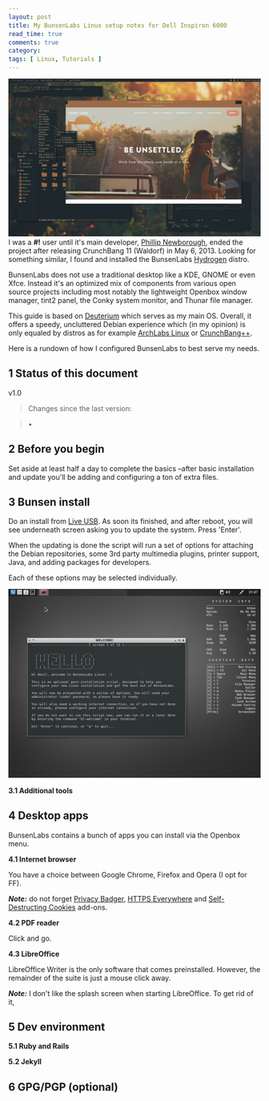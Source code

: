 ```yaml
---
layout: post
title: My BunsenLabs Linux setup notes for Dell Inspiron 6000
read_time: true  
comments: true
category:
tags: [ Linux, Tutorials ]
---
```


![BunsenLabs Deuterium, fresh install](/assets/bunsenlabs-deuterium.jpg)
I was a **#!** user until it's main developer, [Phillip Newborough](https://corenominal.org), ended the project after releasing CrunchBang 11 (Waldorf) in May 6, 2013. Looking for something similar, I found and installed the BunsenLabs [Hydrogen](http://distrowatch.com/table.php?distribution=bunsenlabs) distro. 

BunsenLabs does not use a traditional desktop like a KDE, GNOME or even Xfce. Instead it's an optimized mix of components from various open source projects including most notably the lightweight Openbox window manager, tint2 panel, the Conky system monitor, and Thunar file manager.

This guide is based on [Deuterium](https://www.bunsenlabs.org/installation.html#downloads) which serves as my main OS. Overall, it offers a speedy, uncluttered Debian experience which (in my opinion) is only equaled by distros as for example [ArchLabs Linux](https://archlabsblog.wordpress.com/) or [CrunchBang++](https://www.crunchbangplusplus.org/).

Here is a rundown of how I configured BunsenLabs to best serve my needs.

**1 Status of this document**
-----------------------------

v1.0

> Changes since the last version:

> •

**2 Before you begin**
----------------------

Set aside at least half a day to complete the basics –after basic installation and update you'll be adding and configuring a ton of extra files.

**3 Bunsen install**
---------------------

Do an install from [Live USB](https://www.bunsenlabs.org/installation.html). As soon its finished, and after reboot, you will see underneath screen asking you to update the system. Press 'Enter'.

When the updating is done the script will run a set of options for attaching the Debian repositories, some 3rd party multimedia plugins, printer support, Java, and adding packages for developers. 

Each of these options may be selected individually.

![BunsenLabs Welcome](/assets/bunsenlabs-welcome.png)

**3.1 Additional tools**

**4 Desktop apps**
------------------

BunsenLabs contains a bunch of apps you can install via the Openbox menu.

**4.1 Internet browser**

You have a choice between Google Chrome, Firefox and Opera (I opt for FF).

***Note:*** do not forget [Privacy Badger](https://www.eff.org/privacybadger), [HTTPS Everywhere](https://www.eff.org/https-everywhere) and [Self-Destructing Cookies](https://addons.mozilla.org/en-US/firefox/addon/self-destructing-cookies/) add-ons.

**4.2 PDF reader**

Click and go.

**4.3 LibreOffice**

LibreOffice Writer is the only software that comes preinstalled. However, the remainder of the suite is just a mouse click away.

***Note:*** I don't like the splash screen when starting LibreOffice. To get rid of it, 

**5 Dev environment**
---------------------

**5.1 Ruby and Rails**

**5.2 Jekyll**

**6 GPG/PGP (optional)**
------------------------
